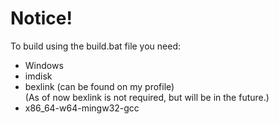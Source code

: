 # Notice!
To build using the build.bat file you need:
- Windows
- imdisk
- bexlink (can be found on my profile)  
(As of now bexlink is not required, but will be in the future.)
- x86_64-w64-mingw32-gcc